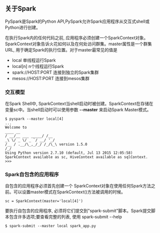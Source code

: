 <h2>关于Spark</h2>

PySpark是Spark的Python API,PySpark允许Spark应用程序从交互式shell或Python进行创建。

在执行Spark内的任何代码之前, 应用程序必须创建一个SparkContext对象。SparkContext对象告诉火花如何以及在何处访问群集。master属性是一个群集URL, 用于确定Spark的执行位置。对于master最常见的值是

* local     单线程运行Spark
* local[n]  n个线程运行Spark
* spark://HOST:PORT  连接到独立的Spark集群
* mesos://HOST:PORT  连接到mesos集群

<h3>交互模型</h3>

在Spark Shell中, SparkContext当shell启动时被创建。SparkContext在存储在变量sc中。当shell启动时可以使用参数 **--master** 来启动Spark Master模式。

```
$ pyspark --master local[4]
...
Welcome to
____ __
/ __/__ ___ _____/ /__
_\ \/ _ \/ _ `/ __/ '_/
/__ / .__/\_,_/_/ /_/\_\ version 1.5.0
/_/
Using Python version 2.7.10 (default, Jul 13 2015 12:05:58)
SparkContext available as sc, HiveContext available as sqlContext.
>>>
```

<h3>Spark自包含的应用程序</h3>
自包含的应用程序必须首先创建一个 SparkContext对象在使用任何Spark方法之前。可以设置master模式在SparkContext()方法被调用的时候。

```
sc = SparkContext(master='local[4]')
```
要执行自包含的应用程序, 必须将它们提交到"spark-submit"脚本。Spark提交脚本包含许多选项;要查看完整的列表, 使用 spark-submit --help

```
$ spark-submit --master local spark_app.py
```